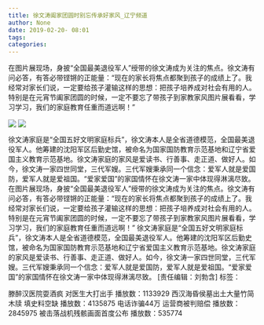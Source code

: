 ```yaml
---
title: 徐文涛阖家团圆时别忘传承好家风_辽宁频道
author: None
date: 2019-02-20- 08:01
tags: 
categories: 
---
```

在图片展现场，身披“全国最美退役军人”绶带的徐文涛成为关注的焦点。徐文涛有问必答，有答必带铿锵的正能量：“现在的家长将焦点都聚到孩子的成绩上了。我经常对家长们说，一定要给孩子灌输这样的思想：把孩子培养成对社会有用的人。特别是在元宵节阖家团圆的时候，一定不要忘了带孩子到家教家风图片展看看，学习学习，我们的家庭教育任重而道远啊！”
<!-- more -->
                
<img align="center" border="0" src="http://p3.ifengimg.com/fck/2019_08/ad58c28750242ea_w400_h223.jpg" />
                
<img align="center" border="0" src="http://p2.ifengimg.com/a/2016/0810/204c433878d5cf9size1_w16_h16.png" />
            
徐文涛家庭是“全国五好文明家庭标兵”，徐文涛本人是全省道德模范，全国最美退役军人。他筹建的沈阳军区后勤史馆，被命名为国家国防教育示范基地和辽宁省爱国主义教育示范基地。徐文涛家庭的家风是爱读书、行善事、走正道、做好人。如今，徐文涛一家四世同堂，三代军嫂。三代军嫂秉承同一个信念：爱军人就是爱国防，爱军人就是爱祖国。“爱家爱国”的家国情怀在徐文涛一家中体现得淋漓尽致。
在图片展现场，身披“全国最美退役军人”绶带的徐文涛成为关注的焦点。徐文涛有问必答，有答必带铿锵的正能量：“现在的家长将焦点都聚到孩子的成绩上了。我经常对家长们说，一定要给孩子灌输这样的思想：把孩子培养成对社会有用的人。特别是在元宵节阖家团圆的时候，一定不要忘了带孩子到家教家风图片展看看，学习学习，我们的家庭教育任重而道远啊！”
徐文涛家庭是“全国五好文明家庭标兵”，徐文涛本人是全省道德模范，全国最美退役军人。他筹建的沈阳军区后勤史馆，被命名为国家国防教育示范基地和辽宁省爱国主义教育示范基地。徐文涛家庭的家风是爱读书、行善事、走正道、做好人。如今，徐文涛一家四世同堂，三代军嫂。三代军嫂秉承同一个信念：爱军人就是爱国防，爱军人就是爱祖国。“爱家爱国”的家国情怀在徐文涛一家中体现得淋漓尽致。
[责任编辑：刘勃含]
标签：
 
             
滕醉汉医院耍酒疯 对医生大打出手
播放数：1133929
西汉海昏侯墓出土大量竹简木牍 填史料空缺
播放数：4135875
电话诈骗44万 运营商被判赔偿
播放数：2845975
被击落战机残骸画面首度公布
播放数：535774
